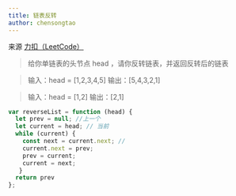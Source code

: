 ```yaml
---
title: 链表反转
author: chensongtao
---
```


来源 [力扣（LeetCode）](https://leetcode-cn.com/problems/reverse-linked-list/)

> 给你单链表的头节点 head ，请你反转链表，并返回反转后的链表

> 输入：head = [1,2,3,4,5]
> 输出：[5,4,3,2,1]

> 输入：head = [1,2]
> 输出：[2,1]

```js
var reverseList = function (head) {
  let prev = null; //上一个
  let current = head; // 当前
  while (current) {
    const next = current.next; // 
    current.next = prev;
    prev = current;
    current = next;
   }
  return prev
};
```
